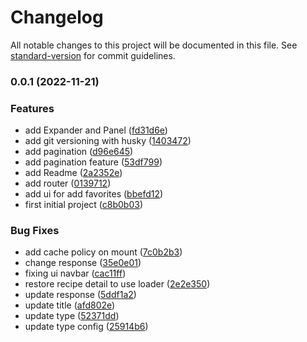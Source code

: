 # Changelog

All notable changes to this project will be documented in this file. See [standard-version](https://github.com/conventional-changelog/standard-version) for commit guidelines.

### 0.0.1 (2022-11-21)


### Features

* add Expander and Panel ([fd31d6e](https://github.com/andreepratama27/masak-sih/commit/fd31d6e3c306ccb05cb9b05f807eb6fc74eae10b))
* add git versioning with husky ([1403472](https://github.com/andreepratama27/masak-sih/commit/1403472fec237fa8e0f5c9138964269517160633))
* add pagination ([d96e645](https://github.com/andreepratama27/masak-sih/commit/d96e645a7c85958ad07fc0d154a32afe17caff17))
* add pagination feature ([53df799](https://github.com/andreepratama27/masak-sih/commit/53df7999f60cdd1b6488a5dabaa9e515a690a2f9))
* add Readme ([2a2352e](https://github.com/andreepratama27/masak-sih/commit/2a2352ee24ee8b9d09a09ce91e8fde0fe86c0f8e))
* add router ([0139712](https://github.com/andreepratama27/masak-sih/commit/013971244e8608aaaf0a1630c2c67faca9ca0c02))
* add ui for add favorites ([bbefd12](https://github.com/andreepratama27/masak-sih/commit/bbefd12feae0bdbbb26aede27a823607a3f441ba))
* first initial project ([c8b0b03](https://github.com/andreepratama27/masak-sih/commit/c8b0b0383c392b5022e3b6f8112c605f9c901545))


### Bug Fixes

* add cache policy on mount ([7c0b2b3](https://github.com/andreepratama27/masak-sih/commit/7c0b2b305047a47440aa139cd7938b82952461df))
* change response ([35e0e01](https://github.com/andreepratama27/masak-sih/commit/35e0e01a9e57728f784946a8a3cab2f7d3f9318c))
* fixing ui navbar ([cac11ff](https://github.com/andreepratama27/masak-sih/commit/cac11ff21a69caac75653d514251ba51433c8a59))
* restore recipe detail to use loader ([2e2e350](https://github.com/andreepratama27/masak-sih/commit/2e2e350c3f9e0af0ca44114742fdff5bc3a9257c))
* update response ([5ddf1a2](https://github.com/andreepratama27/masak-sih/commit/5ddf1a273203d1e02475458d17e4d1c0b23c5bb9))
* update title ([afd802e](https://github.com/andreepratama27/masak-sih/commit/afd802e53bf3dd23cadb29bf7c1ef5e5dd2b52aa))
* update type ([52371dd](https://github.com/andreepratama27/masak-sih/commit/52371dd3c84347c8feb733348a8839ab66a3658a))
* update type config ([25914b6](https://github.com/andreepratama27/masak-sih/commit/25914b61e8af65a922ce303a671ef325ad007929))
